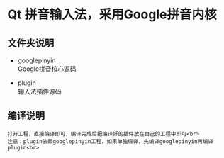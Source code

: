 # Qt 拼音输入法，采用Google拼音内核

## 文件夹说明

* googlepinyin<br>
Google拼音核心源码<br>

* plugin<br>
输入法插件源码<br>

## 编译说明
    打开工程，直接编译即可，编译完成后把编译好的插件放在自己的工程中即可<br>
    注意：plugin依赖googlepinyin工程，如果单独编译，先编译googlepinyin再编译plugin<br>
